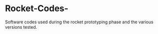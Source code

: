 # Rocket-Codes-
Software codes used during the rocket prototyping phase and the various versions tested.
